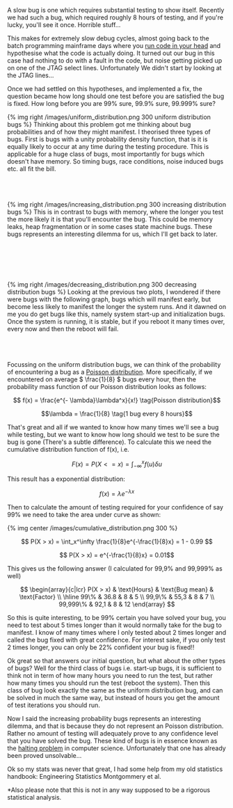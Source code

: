 A slow bug is one which requires substantial testing to show itself. Recently we had such a bug, which required roughly 8 hours of testing, and if you're lucky, you'll see it once. Horrible stuff...

This makes for extremely slow debug cycles, almost going back to the batch programming mainframe days where you [run code in your head](http://www.embedded.com/electronics-blogs/break-points/4437958/On-engineering-notebooks) and hypothesise what the code is actually doing. It turned out our bug in this case had nothing to do with a fault in the code, but noise getting picked up on one of the JTAG select lines. Unfortunately We didn't start by looking at the JTAG lines... 

Once we had settled on this hypotheses, and implemented a fix, the question became how long should one test before you are satisfied the bug is fixed. How long before you are 99% sure, 99.9% sure, 99.999% sure?

{% img right /images/uniform_distribution.png 300 uniform distribution bugs %}
Thinking about this problem got me thinking about bug probabilities and of how they might manifest. I theorised three types of bugs. First is bugs with a unity probability density function, that is it is equally likely to occur at any time during the testing procedure. This is applicable for a huge class of bugs, most importantly for bugs which doesn't have memory. So timing bugs, race conditions, noise induced bugs etc. all fit the bill.  
<br/>
<br/>
<br/>

{% img right /images/increasing_distribution.png 300 increasing distribution bugs %}
This is in contrast to bugs with memory, where the longer you test the more likely it is that you'll encounter the bug. This could be memory leaks, heap fragmentation or in some cases state machine bugs. These bugs represents an interesting dilemma for us, which I'll get back to later.  
<br/>
<br/>
<br/>
<br/>
<br/>
  
{% img right /images/decreasing_distribution.png 300 decreasing distribution bugs %}
Looking at the previous two plots, I wondered if there were bugs with the following graph, bugs which will manifest early, but become less likely to manifest the longer the system runs. And it dawned on me you do get bugs like this, namely system start-up and initialization bugs. Once the system is running, it is stable, but if you reboot it many times over, every now and then the reboot will fail.
<br/>
<br/>
<br/>
<br/>

Focussing on the uniform distribution bugs, we can think of the probability of encountering a bug as a [Poisson distribution](http://en.wikipedia.org/wiki/Poisson_distribution). More specifically, if we encountered on average $ \frac{1}{8} $ bugs every hour, then the probability mass function of our Poisson distribution looks as follows:

$$ f(x) = \frac{e^{- \lambda}\lambda^x}{x!} \tag{Poisson distribution}$$

$$\lambda = \frac{1}{8} \tag{1 bug every 8 hours}$$

That's great and all if we wanted to know how many times we'll see a bug while testing, but we want to know how long should we test to be sure the bug is gone (There's a subtle difference). To calculate this we need the cumulative distribution function of f(x), i.e.

$$ F(x) = P(X <= x) = \int_{-\infty}^x f(u) \delta u$$

This result has a exponential distribution:

$$ f(x) = \lambda e^{- \lambda x} \tag{Cumulative distribution}$$

Then to calculate the amount of testing required for your confidence of say 99% we need to take the area under curve as shown:

{% img center /images/cumulative_distribution.png 300 %}

$$ P(X > x) = \int_x^\infty \frac{1}{8}e^{-\frac{1}{8}x} = 1 - 0.99 $$

$$ P(X > x) = e^{-\frac{1}{8}x} = 0.01$$

This gives us the following answer (I calculated for 99,9% and 99,999% as well)

$$
\begin{array}{c|lcr}
P(X > x) & \text{Hours} & \text{Bug mean} & \text{Factor} \\
\hline
99\% & 36.8 & 8 & 5 \\
99,9\% & 55,3 & 8 & 7 \\
99,999\% & 92,1 & 8 & 12
\end{array}
$$

So this is quite interesting, to be 99% certain you have solved your bug, you need to test about 5 times longer than it would normally take for the bug to manifest. I know of many times where I only tested about 2 times longer and called the bug fixed with great confidence. For interest sake, if you only test 2 times longer, you can only be 22% confident your bug is fixed!!

Ok great so that answers our initial question, but what about the other types of bugs? Well for the third class of bugs i.e. start-up bugs, it is sufficient to think not in term of how many hours you need to run the test, but rather how many times you should run the test (reboot the system). Then this class of bug look exactly the same as the uniform distribution bug, and can be solved in much the same way, but instead of hours you get the amount of test iterations you should run. 

Now I said the increasing probability bugs represents an interesting dilemma, and that is because they do not represent an Poisson distribution. Rather no amount of testing will adequately prove to any confidence level that you have solved the bug. These kind of bugs is in essence known as the [halting problem](http://en.wikipedia.org/wiki/Halting_problem) in computer science. Unfortunately that one has already been proved unsolvable...

Ok so my stats was never that great, I had some help from my old statistics handbook:
Engineering Statistics Montgommery et al.

*Also please note that this is not in any way supposed to be a rigorous statistical analysis.
